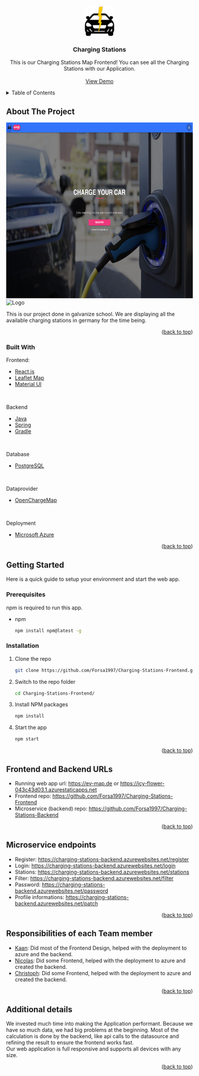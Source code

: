 <!-- PROJECT LOGO -->
<br />
<div align="center">
  <a href="https://github.com/github_username/repo_name">
    <img src="src/assets/logo.png" alt="Logo" width="80" height="80">
  </a>

<h3 align="center">Charging Stations</h3>

  <p align="center">
    This is our Charging Stations Map Frontend! You can see all the Charging Stations with our Application.
    <br />
    <br />
    <a href="https://ev-map.de">View Demo</a>
    
  </p>
</div>



<!-- TABLE OF CONTENTS -->
<details>
  <summary>Table of Contents</summary>
  <ol>
    <li>
      <a href="#about-the-project">About The Project</a>
      <ul>
        <li><a href="#built-with">Built With</a></li>
      </ul>
    </li>
    <li>
      <a href="#getting-started">Getting Started</a>
      <ul>
        <li><a href="#prerequisites">Prerequisites</a></li>
        <li><a href="#installation">Installation</a></li>
      </ul>
    </li>
    <li><a href="#frontend-and-backend-urls">Frontend and Backend URLs</a></li>
    <li><a href="#microservice-endpoints">Microservice endpoints</a></li>
    <li><a href="#responsibilities-of-each-teammember">Responsibilities of each team member</a></li>
    <li><a href="#additional-detail">Additional Details</a></li>
  </ol>
</details>



<!-- ABOUT THE PROJECT -->
## About The Project

<img src="src/assets/home-screenshot.png" alt="Logo" width="686,7" height="474,6">
<img src="src/assets/map-screenshot.png" alt="Logo" width="686,7" height="474,6">


This is our project done in galvanize school. We are displaying all the available charging stations in germany for the time being.

<p align="right">(<a href="#top">back to top</a>)</p>



### Built With
Frontend:
* [React.js](https://reactjs.org/)
* [Leaflet Map](https://react-leaflet.js.org/)
* [Material UI](https://mui.com)
<br />

Backend
* [Java](https://www.java.com/)
* [Spring](https://spring.io/)
* [Gradle](https://gradle.org/)
<br />

Database
* [PostgreSQL](https://www.postgresql.org/)
<br />

Dataprovider
* [OpenChargeMap](https://openchargemap.org/)
<br />

Deployment
* [Microsoft Azure](https://azure.microsoft.com/)




<p align="right">(<a href="#top">back to top</a>)</p>



<!-- GETTING STARTED -->
## Getting Started

Here is a quick guide to setup your environment and start the web app.

### Prerequisites

npm is required to run this app.
* npm
  ```sh
  npm install npm@latest -g
  ```

### Installation

1. Clone the repo
   ```sh
   git clone https://github.com/Forsa1997/Charging-Stations-Frontend.git
   ```
2. Switch to the repo folder
   ```sh
   cd Charging-Stations-Frontend/
   ```
3. Install NPM packages
   ```sh
   npm install
   ```
4. Start the app
   ```js
   npm start
   ```

<p align="right">(<a href="#top">back to top</a>)</p>


<!-- FRONTEND AND BACKEND URLs -->
## Frontend and Backend URLs

* Running web app url: https://ev-map.de or https://icy-flower-043c43d03.1.azurestaticapps.net
* Frontend repo: https://github.com/Forsa1997/Charging-Stations-Frontend
* Microservice (backend) repo: https://github.com/Forsa1997/Charging-Stations-Backend

<p align="right">(<a href="#top">back to top</a>)</p>



<!-- MICROSERVICE ENDPOINTS -->
## Microservice endpoints

* Register: https://charging-stations-backend.azurewebsites.net/register
* Login: https://charging-stations-backend.azurewebsites.net/login
* Stations: https://charging-stations-backend.azurewebsites.net/stations
* Filter: https://charging-stations-backend.azurewebsites.net/filter
* Password: https://charging-stations-backend.azurewebsites.net/password
* Profile informations: https://charging-stations-backend.azurewebsites.net/patch

<p align="right">(<a href="#top">back to top</a>)</p>


<!-- RESPONSIBILITIES OF EACH TEAM MEMBER -->
## Responsibilities of each Team member

* [Kaan](https://github.com/kaano29): Did most of the Frontend Design, helped with the deployment to azure and the backend.
* [Nicolas](https://github.com/nicodewel): Did some Frontend, helped with the deployment to azure and created the backend.
* [Christoph](https://github.com/Forsa1997): Did some Frontend, helped with the deployment to azure and created the backend.

<p align="right">(<a href="#top">back to top</a>)</p>



<!-- ADDITIONAL DETAILS -->
## Additional details

We invested much time into making the Application performant. Because we have so much data, we had big problems at the beginning.
Most of the calculation is done by the backend, like api calls to the datasource and refining the result to ensure the frontend works fast.
<br />
Our web application is full responsive and supports all devices with any size.

<p align="right">(<a href="#top">back to top</a>)</p>

